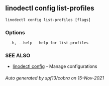 ## linodectl config list-profiles



```
linodectl config list-profiles [flags]
```

### Options

```
  -h, --help   help for list-profiles
```

### SEE ALSO

* [linodectl config](linodectl_config.md)	 - Manage configurations

###### Auto generated by spf13/cobra on 15-Nov-2021
